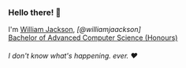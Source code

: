 ### Hello there! 👋

I'm [William Jackson](https://www.jaackson.com/), *[@williamjaackson]*<br>
<ins>Bachelor of Advanced Computer Science (Honours)</ins>

###### I don't know what's happening. ever. ❤️